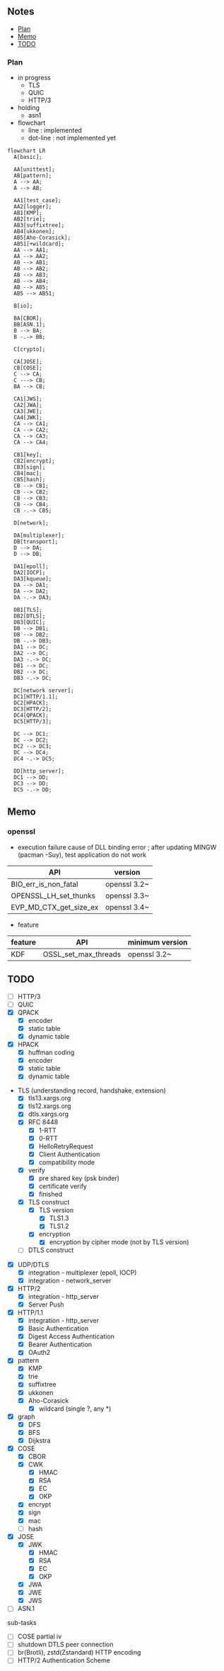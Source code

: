 
## Notes

- [Plan](#plan)
- [Memo](#memo)
- [TODO](#todo)

### Plan

- in progress
  - TLS
  - QUIC
  - HTTP/3
- holding
  - asn1
- flowchart
  - line : implemented
  - dot-line : not implemented yet

```mermaid
flowchart LR
  A[basic];

  AA[unittest];
  AB[pattern];
  A --> AA;
  A --> AB;

  AA1[test_case];
  AA2[logger];
  AB1[KMP];
  AB2[trie];
  AB3[suffixtree];
  AB4[ukkonen];
  AB5[Aho-Corasick];
  AB51[+wildcard];
  AA --> AA1;
  AA --> AA2;
  AB --> AB1;
  AB --> AB2;
  AB --> AB3;
  AB --> AB4;
  AB --> AB5;
  AB5 --> AB51;

  B[io];

  BA[CBOR];
  BB[ASN.1];
  B --> BA;
  B -.-> BB;

  C[crypto];

  CA[JOSE];
  CB[COSE];
  C --> CA;
  C ---> CB;
  BA --> CB;

  CA1[JWS];
  CA2[JWA];
  CA3[JWE];
  CA4[JWK];
  CA --> CA1;
  CA --> CA2;
  CA --> CA3;
  CA --> CA4;

  CB1[key];
  CB2[encrypt];
  CB3[sign];
  CB4[mac];
  CB5[hash];
  CB --> CB1;
  CB --> CB2;
  CB --> CB3;
  CB --> CB4;
  CB -.-> CB5;

  D[network];

  DA[multiplexer];
  DB[transport];
  D --> DA;
  D --> DB;

  DA1[epoll];
  DA2[IOCP];
  DA3[kqueue];
  DA --> DA1;
  DA --> DA2;
  DA -.-> DA3;

  DB1[TLS];
  DB2[DTLS];
  DB3[QUIC];
  DB --> DB1;
  DB --> DB2;
  DB -.-> DB3;
  DA1 --> DC;
  DA2 --> DC;
  DA3 -.-> DC;
  DB1 --> DC;
  DB2 --> DC;
  DB3 -.-> DC;

  DC[network server];
  DC1[HTTP/1.1];
  DC2[HPACK];
  DC3[HTTP/2];
  DC4[QPACK];
  DC5[HTTP/3];

  DC --> DC1;
  DC --> DC2;
  DC2 --> DC3;
  DC --> DC4;
  DC4 -.-> DC5;

  DD[http_server];
  DC1 --> DD;
  DC3 --> DD;
  DC5 -.-> DD;
```

## Memo

### openssl

- execution failure cause of DLL binding error
; after updating MINGW (pacman -Suy), test application do not work

| API                    | version      |
| --                     | --           |
| BIO_err_is_non_fatal   | openssl 3.2~ |
| OPENSSL_LH_set_thunks  | openssl 3.3~ |
| EVP_MD_CTX_get_size_ex | openssl 3.4~ |

- feature

| feature | API                   | minimum version |
| --      | --                    | --              |
| KDF     | OSSL_set_max_threads  | openssl 3.2~    |

## TODO

- [ ] HTTP/3
- [ ] QUIC
- [x] QPACK
  - [x] encoder
  - [x] static table
  - [x] dynamic table
- [x] HPACK
  - [x] huffman coding
  - [x] encoder
  - [x] static table
  - [x] dynamic table
- TLS (understanding record, handshake, extension)
  - [x] tls13.xargs.org
  - [x] tls12.xargs.org
  - [x] dtls.xargs.org
  - [x] RFC 8448
    - [x] 1-RTT
    - [x] 0-RTT
    - [x] HelloRetryRequest
    - [x] Client Authentication
    - [x] compatibility mode
  - [x] verify
    - [x] pre shared key (psk binder)
    - [x] certificate verify
    - [x] finished
  - [x] TLS construct
    - [x] TLS version
      - [x] TLS1.3
      - [x] TLS1.2
    - [x] encryption
      - [x] encryption by cipher mode (not by TLS version)
  - [ ] DTLS construct

- [x] UDP/DTLS
  - [x] integration - multiplexer (epoll, IOCP)
  - [x] integration - network_server
- [x] HTTP/2
  - [x] integration - http_server
  - [x] Server Push
- [x] HTTP/1.1
  - [x] integration - http_server
  - [x] Basic Authentication
  - [x] Digest Access Authentication
  - [x] Bearer Authentication
  - [x] OAuth2
- [x] pattern
  - [x] KMP
  - [x] trie
  - [x] suffixtree
  - [x] ukkonen
  - [x] Aho-Corasick
    - [x] wildcard (single ?, any *)
- [x] graph
  - [x] DFS
  - [x] BFS
  - [x] Dijkstra
- [x] COSE
  - [x] CBOR
  - [x] CWK
    - [x] HMAC
    - [x] RSA
    - [x] EC
    - [x] OKP
  - [x] encrypt
  - [x] sign
  - [x] mac
  - [ ] hash
- [x] JOSE
  - [x] JWK
    - [x] HMAC
    - [x] RSA
    - [x] EC
    - [x] OKP
  - [x] JWA
  - [x] JWE
  - [x] JWS
- [ ] ASN.1

sub-tasks

- [ ] COSE partial iv
- [ ] shutdown DTLS peer connection
- [ ] br(Brotli), zstd(Zstandard) HTTP encoding
- [ ] HTTP/2 Authentication Scheme
